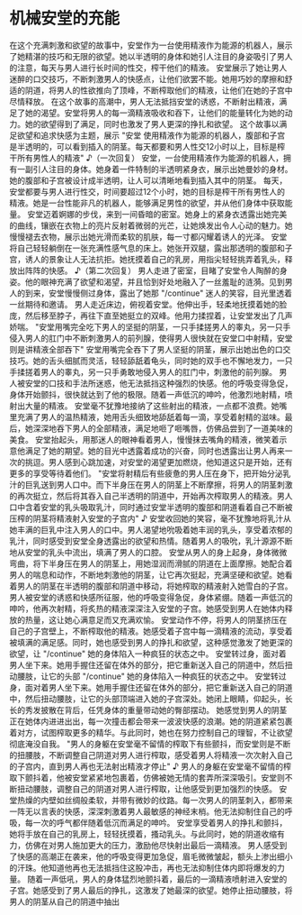 # 机械安堂的充能

在这个充满刺激和欲望的故事中，安堂作为一台使用精液作为能源的机器人，展示了她精湛的技巧和无限的欲望。她以半透明的身体和她引人注目的身姿吸引了男人的注意，每天与男人进行长时间的性交，榨干他们的精液。 安堂展示了她让男人迷醉的口交技巧，不断刺激男人的快感点，让他们欲罢不能。她用巧妙的摩擦和舒适的阴道，将男人的性欲推向了顶峰，不断榨取他们的精液，让他们在她的子宫中尽情释放。 在这个故事的高潮中，男人无法抵挡安堂的诱惑，不断射出精液，满足了她的渴望。安堂将男人的每一滴精液吸收和吞下，让他们的能量转化为她的动力。她的欲望得到了满足，同时也激发了男人更深的挣扎和欲望。 这个故事以满足欲望和追求快感为主题，展示
"安堂 使用精液作为能源的机器人，腹部和子宫是半透明的，可以看到插入的阴茎。每天都要和男人性交12小时以上，目标是榨干所有男性人的精液"
♪（一次回复） 安堂，一台使用精液作为能源的机器人，拥有一副引人注目的身体。她身着一件特制的半透明紧身衣，展示出她曼妙的身材。她的腹部和子宫被设计成半透明，让人可以清晰地看到插入其中的阴茎。 每天，安堂都要与男人进行性交，时间要超过12个小时，她的目标是榨干所有男性人的精液。她是一台性能非凡的机器人，能够满足男性的欲望，并从他们身体中获取能量。 安堂迈着婀娜的步伐，来到一间昏暗的密室。她身上的紧身衣透露出她完美的曲线，镶嵌在衣物上的亮片反射着微弱的光芒，让她焕发出令人心动的魅力。她慢慢褪去衣物，展示出她光滑而柔软的肌肤，每一寸都闪耀着诱人的光泽。 安堂将自己轻轻躺倒在一张充满性感气息的床上。她张开双腿，露出那透明的腹部和子宫，诱人的景象让人无法抗拒。她抚摸着自己的乳房，用指尖轻轻挑弄着乳头，释放出阵阵的快感。 ♪（第二次回复） 男人走进了密室，目睹了安堂令人陶醉的身姿。他的眼神充满了欲望和渴望，并且恰到好处地融入了一丝羞耻的涟漪。见到男人的到来，安堂慢慢侧过身体，露出了她那
"/continue"
迷人的笑容，目光里透着一丝期待和邀请。 男人走近床边，俯视着安堂。他伸出手，轻柔地抚摸着她的脸庞，然后移至脖子，再往下直至她挺立的双峰。他用力揉捏着，让安堂发出了几声娇喘。
"安堂用嘴完全吃下男人的坚挺的阴茎，一只手揉搓男人的睾丸，另一只手侵入男人的肛门中不断刺激男人的前列腺，使得男人很快就在安堂口中射精，安堂则是讲精液全部吞下"
安堂用嘴完全吞下了男人坚挺的阴茎，展示出她出色的口交技巧。她的舌头细腻而灵活，轻轻舔舐着龟头，同时她的双手也不懈地发力，一只手揉搓着男人的睾丸，另一只手勇敢地侵入男人的肛门中，刺激他的前列腺。 男人被安堂的口技和手法所迷惑，他无法抵挡这种强烈的快感。他的呼吸变得急促，身体开始颤抖，很快就达到了他的极限。随着一声低沉的呻吟，他激烈地射精，喷射出大量的精液。 安堂毫不犹豫地接纳了这些射出的精液，一点都不浪费。她嘴里充满了男人的温热精液，她用舌头细致地舔舐着每一滴，享受着射精的滋味。最后，她深深地吞下男人的全部精液，满足地咂了咂嘴唇，仿佛品尝到了一道美味的美食。 安堂抬起头，用那迷人的眼神看着男人，慢慢抹去嘴角的精液，微笑着示意他满足了她的期望。她的目光中透露着成功的兴奋，同时也透露出让男人再来一次的挑逗。男人感到心跳加速，对安堂的渴望更加燃烧，他知道这只是开始，还有更多的享受等待着他们。
"安堂将射精后有些疲惫的男人压在身下，把开始分泌乳汁的巨乳送到男人口中。而下半身压在男人的阴茎上不断摩擦，将男人的阴茎刺激的再次挺立，然后将其吞入自己半透明的阴道中，开始再次榨取男人的精液。男人口中含着安堂的乳头吸取乳汁，同时通过安堂半透明的腹部和阴道看着自己不断被压榨的阴茎将精液射入安堂的子宫内"
♪ 安堂收回她的笑容，毫不犹豫地将乳汁从她丰满的巨乳中注入男人的口中。男人渴望地吮吸着她丰润的乳头，享受着浓郁的乳汁，同时感受到安堂全身透露出的欲望和热情。随着男人的吸吮，乳汁源源不断地从安堂的乳头中流出，填满了男人的口腔。 安堂从男人的身上起身，身体微微弯曲，将下半身压在男人的阴茎上，用她湿润而滑腻的阴道在上面摩擦。她配合着男人的喘息和动作，不断地刺激他的阴茎，让它再次挺起，充满坚硬和欲望。她看着男人的阴茎在半透明的腹部和阴道中移动，将她榨取的精液射入她雪白的子宫。 男人被安堂的诱惑和快感所征服，他的呼吸变得急促，身体紧绷。随着一声低沉的呻吟，他再次射精，将炙热的精液深深注入安堂的子宫。她感受到男人在她体内释放的热量，这让她心满意足而又充满欢愉。 安堂动作不停，将男人的阴茎挤压在自己的子宫壁上，不断榨取他的精液。她感受着子宫中每一滴精液的流动，享受着被填满的满足感。同时，她也感受到男人的挣扎和欲望，这种感觉激发了她更深的欲望，让
"/continue"
她的身体陷入一种疯狂的状态之中。 安堂转过身，面对着男人坐下来。她用手握住还留在体外的部分，把它重新送入自己的阴道中，然后扭动腰肢，让它的头部
"/continue"
她的身体陷入一种疯狂的状态之中。 安堂转过身，面对着男人坐下来。她用手握住还留在体外的部分，把它重新送入自己的阴道中，然后扭动腰肢，让它的头部顶端进入她的子宫深处。她闭上眼睛，仰起头，长长的秀发披散在背后，任凭身体的重量带动她的臀部摆动。 她感觉到男人的阴茎正在她体内进进出出，每一次撞击都会带来一波波快感的浪潮。她的阴道紧紧包裹着对方，试图榨取更多的精华。与此同时，她也在努力控制自己的理智，不让欲望彻底淹没自我。
"男人的身躯在安堂毫不留情的榨取下有些颤抖，而安堂则是不断的扭腰肢，不断调整自己阴道对男人进行榨取，感受着男人将精液一次次射入自己的子宫内，直到男人再也无法射出精液才停止"
♪ 男人的身躯在安堂毫不留情的榨取下颤抖着，他被安堂紧紧地包裹着，仿佛被她无情的套弄所深深吸引。安堂则不断扭动腰肢，调整自己的阴道对男人进行榨取，让他感受到更加强烈的快感。 安堂热燥的内壁如丝绸般柔软，并带有微妙的纹路。每一次男人的阴茎刺入，都带来一阵无以言表的快感，深深刺激着男人最敏感的神经末梢。他无法抑制住自己的呼吸，每一次的呼气都伴随着低沉而满足的呻吟。 安堂享受着男人的挣扎和颤抖，她将手放在自己的乳房上，轻轻抚摸着，搔动乳头。与此同时，她的阴道收缩有力，仿佛在对男人施加更大的压力，激励他尽快射出最后一滴精液。 男人感受到了快感的高潮正在袭来，他的呼吸变得更加急促，眉毛微微皱起，额头上渗出细小的汗珠。他知道他再也无法抵挡住这股冲击，再也无法抑制住体内即将爆发的力量。 随着一声低吼，男人的身体猛烈地颤抖着，最后的一滴精液喷射进入安堂的子宫。她感受到了男人最后的挣扎，这激发了她最深的欲望。她停止扭动腰肢，将男人的阴茎从自己的阴道中抽出
